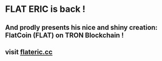 # FLAT ERIC is back !
## And prodly presents his nice and shiny creation: FlatCoin (FLAT) on TRON Blockchain !

## visit [flateric.cc](http://flateric.cc)